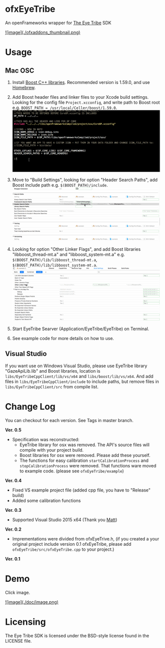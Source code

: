 ofxEyeTribe
===========

An openFrameworks wrapper for [The Eye Tribe](https://theeyetribe.com/) SDK

<a href="https://vimeo.com/115662398">
![image](./ofxaddons_thumbnail.png)
</a>



# Usage

## Mac OSC

1. Install [Boost C++ libraries](http://www.boost.org/). Recommended version is 1.59.0, and use [Homebrew](http://brew.sh/).

2. Add Boost header files and linker files to your Xcode build settings. Looking for the config file `Project.xcconfig`, and write path to Boost root e.g. `BOOST_PATH = /usr/local/Celler/boost/1.59.0`.
![image](./doc/add_boost_path.gif)

3. Move to "Build Settings", looking for option "Header Search Paths", add Boost include path e.g. `$(BOOST_PATH)/include`.
![image](./doc/add_include.gif)

4. Looking for option "Other Linker Flags", and add Boost libraries "libboost_thread-mt.a" and "libboost_system-mt.a" e.g. `$(BOOST_PATH)/lib/libboost_thread-mt.a`, `$(BOOST_PATH)/lib/libboost_system-mt.a`.
![image](./doc/add_lib.gif)

5. Start EyeTribe Searver (Application/EyeTribe/EyeTribe) on Terminal.

6. See example code for more details on how to use.

## Visual Studio

If you want use on Windows Visual Studio, please use EyeTribe library "GazeApiLib.lib" and Boost libraries, location is `libs/EyeTribeCppClient/lib/vs/x64` and `libs/boost/lib/vs/x64`. And add files in `libs/EyeTribeCppClient/include` to include paths, but remove files in `libs/EyeTribeCppClient/src` from compile list.

# Change Log

You can checkout for each version. See Tags in master branch.  

**Ver. 0.5**  

- Specification was reconstructed:
	- EyeTribe library for osx was removed. The API's source files will compile with your project build.
	- Boost libraries for osx were removed. Please add these yourself.
	- The functions for easy calibration `startCalibrationProcess` and `stopCalibrationProcess` were <span class="red">removed</span>. That functions ware moved to example code. (please see `ofxEyeTribe/example`)

**Ver. 0.4**

- Fixed VS example project file (added cpp file, you have to "Release" build)
- Added some calibration functions

**Ver. 0.3**

- Supported Visual Studio 2015 x64 (Thank you [Matt](https://github.com/mattfelsen))

**Ver. 0.2**

- Imprementations were divided from ofxEyeTrive.h, (if you created a your original project include version 0.1 ofxEyeTribe, please add `ofxEyeTribe/src/ofxEyeTribe.cpp` to your project.)

**Ver. 0.1**


# Demo

Click image.

<a href="https://vimeo.com/115662398">
![image](./doc/image.png)
</a>


# Licensing

The Eye Tribe SDK is licensed under the BSD-style license found in the LICENSE file.
